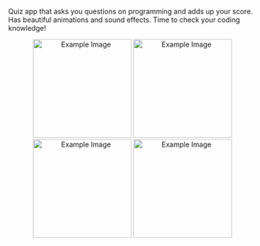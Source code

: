 Quiz app that asks you questions on programming and adds up your score. Has beautiful animations and sound effects. Time to check your coding knowledge!
<p align="center">
  <img src="https://github.com/shivanshuraj/Quizzy/assets/73875083/3ed00014-cf71-4ee6-addf-62399ed51a00" alt="Example Image" width="200">
  <img src="https://github.com/shivanshuraj/Quizzy/assets/73875083/11804bf3-227b-4af7-9536-2595e471c322" alt="Example Image" width="200">
  <img src="https://github.com/shivanshuraj/Quizzy/assets/73875083/c0d8281e-66d9-45d5-8e6f-88104ad16577" alt="Example Image" width="200">
  <img src="https://github.com/shivanshuraj/Quizzy/assets/73875083/6b363ef7-9559-44f1-92f8-01ce0ae14767" alt="Example Image" width="200">

</p>

